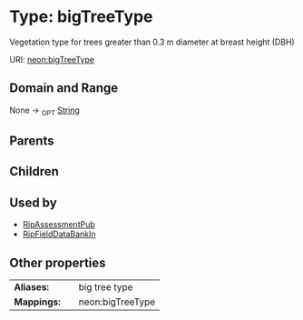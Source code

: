 
# Type: bigTreeType


Vegetation type for trees greater than 0.3 m diameter at breast height (DBH)

URI: [neon:bigTreeType](https://data.neonscience.org/bigTreeType)


## Domain and Range

None ->  <sub>OPT</sub> [String](types/String.md)

## Parents


## Children


## Used by

 * [RipAssessmentPub](RipAssessmentPub.md)
 * [RipFieldDataBankIn](RipFieldDataBankIn.md)

## Other properties

|  |  |  |
| --- | --- | --- |
| **Aliases:** | | big tree type |
| **Mappings:** | | neon:bigTreeType |

